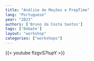```yaml
---
title: "Análise de Moções e PrepTime"
lang: "Portuguese"
year: "2023"
authors: ['Bruno da Costa Santos']
tags: ['Debate']
layout: "workshop"
categories: ["workshops"]
---
```


{{< youtube flzgvS7tupY >}}
